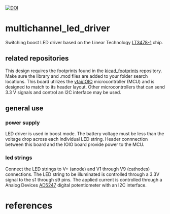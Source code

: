 [![DOI](https://zenodo.org/badge/131809134.svg)](https://zenodo.org/badge/latestdoi/131809134)

# multichannel_led_driver
Switching boost LED driver based on the Linear Technology [LT3478-1](http://www.analog.com/en/products/power-management/led-driver-ic/buck-boost-led-drivers/lt3478.html) chip.

## related repositories
This design requires the footprints found in the [kicad_footprints](https://github.com/rossuthoff/kicad_footprints) repository. Make sure the library and .mod files are added to your folder search locations. This board utilizes the [ytai/IOIO](https://github.com/ytai/ioio) microcontroller (MCU) and is designed to match to its header layout. Other microcontrollers that can send 3.3 V signals and control an I2C interface may be used. 

## general use
### power supply
LED driver is used in boost mode. The battery voltage must be less than the voltage drop across each individual LED string. Header connnection between this board and the IOIO board provide power to the MCU.

### led strings
Connect the LED strings to V+ (anode) and V1 through V9 (cathodes) connections. The LED string to be illuminated is controlled through a 3.3V signal to the s1 through s9 pins. The applied current is controlled through a Analog Devices [AD5247](http://www.analog.com/en/products/digital-to-analog-converters/digital-potentiometers/ad5247.html) digital potentiometer with an I2C interface.

# references


